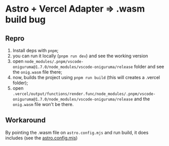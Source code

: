 # Astro + Vercel Adapter => .wasm build bug

## Repro

1. Install deps with `pnpm`;
2. you can run it locally (`pnpm run dev`) and see the working version
3. open `node_modules/.pnpm/vscode-oniguruma@1.7.0/node_modules/vscode-oniguruma/release` folder and see the `onig.wasm` file there;
4. now, builds the project using `pnpm run build` (this will creates a .vercel folder);
5. open `.vercel/output/functions/render.func/node_modules/.pnpm/vscode-oniguruma@1.7.0/node_modules/vscode-oniguruma/release` and the `onig.wasm` file won't be there.

## Workaround

By pointing the .wasm file on `astro.config.mjs` and run build, it does includes (see the [astro.config.mjs](./astro.config.mjs))
